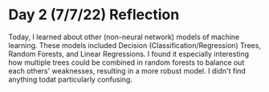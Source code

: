 # Day 2 (7/7/22) Reflection
Today, I learned about other (non-neural network) models of machine learning. These models included Decision (Classification/Regression) Trees, Random Forests, and Linear Regressions. I found it especially interesting how multiple trees could be combined in random forests to balance out each others' weaknesses, resulting in a more robust model. I didn't find anything todat particularly confusing.
